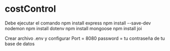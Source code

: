 # costControl

Debe ejecutar el comando npm install express
npm install --save-dev nodemon
npm install dotenv
npm install mongoose
npm install joi

Crear archivo .env y configurar 
Port = 8080
password = tu contraseña de tu base de datos
